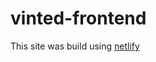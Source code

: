 # vinted-frontend

This site was build using [netlify](https://main--sparkly-liger-292a6a.netlify.app/)
